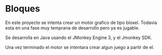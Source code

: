 Bloques
=======

En este proyecto se intenta crear un motor grafico de tipo bloxel.
Todavia esta en una fase muy temprana de desarrollo pero ya es jugable.

Se desarrolla en Java usando el JMonkey Engine 3, y el Jmonkey SDK.

Una vez terminado el motor se intentara crear algun juego a partir de el.
